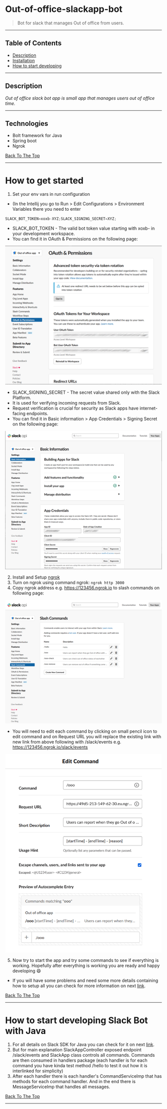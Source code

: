 # Out-of-office-slackapp-bot

> Bot for slack that manages Out of office from users.

---

## Table of Contents

- [Description](#description)
- [Installation](#how-to-get-started)
- [How to start developing](#how-to-start-developing-slack-bot-with-java)

---

## Description

*Out of office slack bot app is small app that manages users out of office time.*

---

## Technologies

- Bolt framework for Java
- Spring boot
- Ngrok

[Back To The Top](#out-of-office-slackapp-bot)

---

# How to get started
1. Set your env vars in run configuration
- (In the Intellij you go to Run > Edit Configurations > Environment Variables there you need to enter 
```java
SLACK_BOT_TOKEN=xoxb-XYZ;SLACK_SIGNING_SECRET=XYZ;
```
- SLACK_BOT_TOKEN - The valid bot token value starting with xoxb- in your development workspace.
- You can find it in OAuth & Permissions on the following page: 

![img_2.png](img_2.png)

- SLACK_SIGNING_SECRET - The secret value shared only with the Slack Platform.
- It is used for verifying incoming requests from Slack.
- Request verification is crucial for security as Slack apps have internet-facing endpoints.
- You can find it in Basic information > App Credentials > Signing Secret on the following page: 

![img_3.png](img_3.png)

2. Install and Setup [ngrok](https://ngrok.com/ "Ngrok link")
3. Turn on ngrok using command ngrok:
`ngrok http 3000`
4. Copy ngrok address e.g. https://123456.ngrok.io to slash commands on following page: 

![img.png](img.png)

 - You will need to edit each command by clicking on small pencil icon to edit command and on Request URL you will replace the existing link with new link from above following with /slack/events e.g. https://123456.ngrok.io/slack/events 
  
![img_1.png](img_1.png)
 
5. Now try to start the app and try some commands to see if everything is working. Hopefully after everything is working you are ready and happy developing :smile:
 - If you will have some problems and need some more details containing how to setup all you can check for more information on next [link](https://slack.dev/java-slack-sdk/guides/getting-started-with-bolt "Bolt getting started sdk information link").

[Back To The Top](#out-of-office-slackapp-bot)

---

# How to start developing Slack Bot with Java
1. For all details on Slack SDK for Java you can check for it on next [link](https://slack.dev/java-slack-sdk/guides/bolt-basics "Bolt basics information link").
2. But for main explanation SlackAppController exposed endpoint /slack/events and SlackApp class controls all commands. Commands are then consumed in handlers package (each handler is for each command you have kinda test method /hello to test it out how it is interlinked for simplicity)
3. After each handler there is each handler's CommandServiceImp that has methods for each command handler. And in the end there is MessageServiceImp that handles all messages.

[Back To The Top](#out-of-office-slackapp-bot)

---

